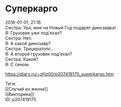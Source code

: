 Суперкарго
===========

   
 2016-01-01, 21:16   
  Сестра: Ура, мне на Новый Год подарят динозавра!   
 Я: Грузовик уже под'ехал?   
 Сестра: Нет.   
 Я: А какой динозавр?   
 Сестра: Трицератопс.   
 Я: А второй грузовик под'ехал?   
 Сестра: Какой?   
 Я: С сеном.   
    
 <https://diary.ru/~zHz00/p207419175_superkargo.htm>   
   
 Теги:   
 [[Случай из жизни]]   
 [[Викторика]]   
 ID: p207419175
